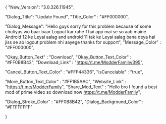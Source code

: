    
   
   {
"New_Version": "3.0.326.11945",

"Dialog_Title": "Update Found",
"Title_Color" : "#FF000000",

"Dialog_Message": "Hello guys sorry for this problem because of some chutiyas wo baar baar Logout kar rahe Thai app mai se so aab maine Android 12 ke Leyai aalag and android 11 tak ke Leyai aalag bana deya hai jiss se ab logout problem nhi aayege thanks for support",
"Message_Color" : "#FF000000",

"Okay_Button_Text" : "Download",
"Okay_Button_Text_Color" : "#FF0B8B42",
"Download_Link" : "https://t.me/ModderFamily/395",

"Cancel_Button_Text_Color" : "#FFF44336",
"isCancelable" : "true",

"More_Button_Text_Color" : "#FF1B5AAC",
"Website_Link" : "https://t.me/ModderFamily",
"Share_Mod_Text" : "Hello bro I found a best mod of prime video so download now https://t.me/ModderFamily",


"Dialog_Stroke_Color" : "#FF0B8B42",
"Dialog_Background_Color" : "#FFFFFFFF"

}
